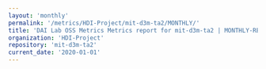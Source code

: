 ```yaml
---
layout: 'monthly'
permalink: '/metrics/HDI-Project/mit-d3m-ta2/MONTHLY/'
title: 'DAI Lab OSS Metrics Metrics report for mit-d3m-ta2 | MONTHLY-REPORT-2020-01-01'
organization: 'HDI-Project'
repository: 'mit-d3m-ta2'
current_date: '2020-01-01'
---
```

